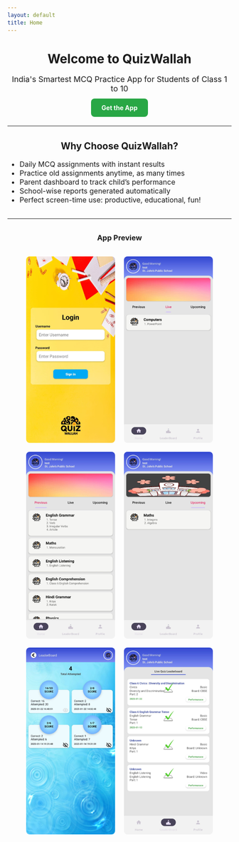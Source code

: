 ```yaml
---
layout: default
title: Home
---
```


<h1 style="text-align: center;">Welcome to QuizWallah</h1>

<p style="text-align: center; font-size: 1.1rem;">
  India's Smartest MCQ Practice App for Students of Class 1 to 10
</p>

<p style="text-align: center; margin-top: 1.5rem;">
  <a href="#"
     style="background-color: #28a745; color: white; padding: 12px 24px; text-decoration: none; border-radius: 8px; font-weight: bold;"
     onmouseover="this.style.backgroundColor='#218838';"
     onmouseout="this.style.backgroundColor='#28a745';">
    Get the App
  </a>
</p>


<hr style="margin: 2rem 0;" />

<h2 style="text-align: center;">Why Choose QuizWallah?</h2>

<ul style="max-width: 700px; margin: auto; font-size: 1rem;">
  <li>Daily MCQ assignments with instant results</li>
  <li>Practice old assignments anytime, as many times</li>
  <li>Parent dashboard to track child’s performance</li>
  <li>School-wise reports generated automatically</li>
  <li>Perfect screen-time use: productive, educational, fun!</li>
</ul>

<hr style="margin: 2rem 0;" />

<h3 style="text-align: center;">App Preview</h3>

<div style="display: flex; flex-wrap: wrap; justify-content: center; gap: 20px; padding: 1rem;">
  <img src="/assets/images/screenshot1.png" alt="Screenshot 1" style="width: 200px; border-radius: 8px;" />
  <img src="/assets/images/screenshot2.png" alt="Screenshot 2" style="width: 200px; border-radius: 8px;" />
  <img src="/assets/images/screenshot3.png" alt="Screenshot 3" style="width: 200px; border-radius: 8px;" />
  <img src="/assets/images/screenshot4.png" alt="Screenshot 4" style="width: 200px; border-radius: 8px;" />
  <img src="/assets/images/screenshot5.png" alt="Screenshot 5" style="width: 200px; border-radius: 8px;" />
  <img src="/assets/images/screenshot6.png" alt="Screenshot 6" style="width: 200px; border-radius: 8px;" />
</div>
